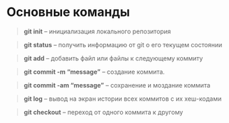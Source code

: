 # Основные команды

> **git init** – инициализация локального репозитория

> **git status** – получить информацию от git о его текущем состоянии

> **git add** – добавить файл или файлы к следующему коммиту

> **git commit -m “message”** – создание коммита.

> **git commit -am “message”** – сохранение и моздание коммита

> **git log** – вывод на экран истории всех коммитов с их хеш-кодами

> **git checkout** – переход от одного коммита к другому
